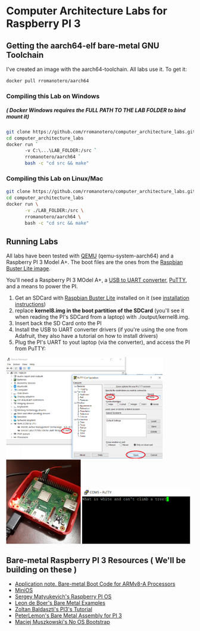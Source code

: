 # Computer Architecture Labs for Raspberry PI 3

## Getting the aarch64-elf bare-metal GNU Toolchain

I've created an image with the aarch64-toolchain. All labs use it. To get it:

```bash
docker pull rromanotero/aarch64
```

### Compiling this Lab on Windows
##### ( Docker Windows requires the FULL PATH TO THE LAB FOLDER to bind mount it)
```bash
git clone https://github.com/rromanotero/computer_architecture_labs.git
cd computer_architecture_labs
docker run `
       -v C:\...\LAB_FOLDER:/src `
       rromanotero/aarch64 `
       bash -c "cd src && make"
```   

### Compiling this Lab on Linux/Mac
```bash
git clone https://github.com/rromanotero/computer_architecture_labs.git
cd computer_architecture_labs
docker run \
       -v ./LAB_FOLDER:/src \
       rromanotero/aarch64 \
       bash -c "cd src && make"
```

## Running Labs

All labs have been tested with [QEMU](https://www.qemu.org/download/) (qemu-system-aarch64) and a Raspberry PI 3 Model A+. The boot files are the ones from the [Raspbian Buster Lite image](https://www.raspberrypi.org/downloads/raspbian/).

You'll need a Raspberry PI 3 MOdel A+, a [USB to UART converter](https://www.adafruit.com/product/954), [PuTTY](https://www.putty.org/), and a means to power the PI.

1. Get an SDCard with [Raspbian Buster Lite](https://www.raspberrypi.org/downloads/raspbian/) installed on it (see [installation instructions](https://www.raspberrypi.org/documentation/installation/installing-images/README.md))
2. replace **kernel8.img in the boot partition of the SDCard** (you'll see it when reading the PI's SDCard from a laptop) with ./output/kernel8.img.
3. Insert back the SD Card onto the PI
4. Install the USB to UART converter drivers (if you're using the one from Adafruit, they also have a tutorial on how to install drivers)
5. Plug the PI's UART to yout laptop (via the converter), and access the PI from PuTTY:

  <img src="https://github.com/rromanotero/computer_architecture_labs/blob/master/images/lab_setup_b.png" width="420"/>
  <img src="https://github.com/rromanotero/computer_architecture_labs/blob/master/images/lab_setup_a.jpg" width="200"/>
  <img src="https://github.com/rromanotero/computer_architecture_labs/blob/master/1_Hello_World/images/lab1_solution.png" width="290"/>


  ## Bare-metal Raspberry PI 3 Resources ( We'll be building on these )
  - [Application note. Bare-metal Boot Code for ARMv8-A Processors](http://infocenter.arm.com/help/topic/com.arm.doc.dai0527a/DAI0527A_baremetal_boot_code_for_ARMv8_A_processors.pdf)
  - [MiniOS](https://github.com/rromanotero/minios)
  - [Sergey Matyukevich's Raspberry PI OS](https://github.com/s-matyukevich/raspberry-pi-os/)
  - [Leon de Boer's Bare Metal Examples](https://github.com/LdB-ECM/Raspberry-Pi/)
  - [Zoltan Baldaszti's PI3's Tutorial](https://github.com/bztsrc/raspi3-tutorial)
  - [PeterLemon's Bare Metal Assembly  for PI 3](https://github.com/PeterLemon/RaspberryPi)
  - [Maciej Muszkowski's No OS Bootstrap](https://github.com/mmuszkow/NoOsBootstrap/)
